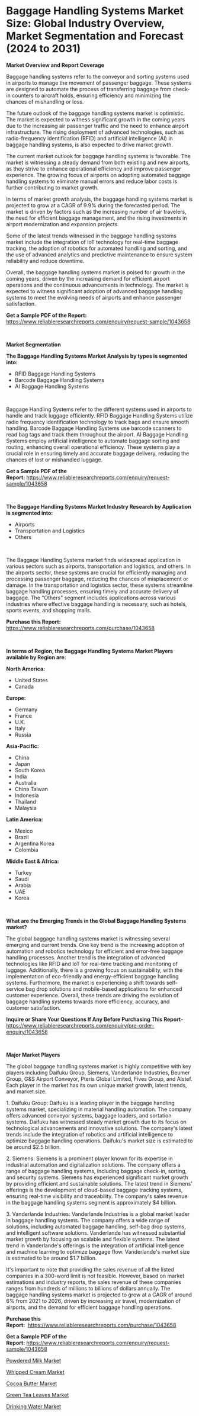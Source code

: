 <p><h1>Baggage Handling Systems Market Size: Global Industry Overview, Market Segmentation and Forecast (2024 to 2031)</h1></p><p><strong>Market Overview and Report Coverage</strong></p>
<p><p>Baggage handling systems refer to the conveyor and sorting systems used in airports to manage the movement of passenger baggage. These systems are designed to automate the process of transferring baggage from check-in counters to aircraft holds, ensuring efficiency and minimizing the chances of mishandling or loss.</p><p>The future outlook of the baggage handling systems market is optimistic. The market is expected to witness significant growth in the coming years due to the increasing air passenger traffic and the need to enhance airport infrastructure. The rising deployment of advanced technologies, such as radio-frequency identification (RFID) and artificial intelligence (AI) in baggage handling systems, is also expected to drive market growth.</p><p>The current market outlook for baggage handling systems is favorable. The market is witnessing a steady demand from both existing and new airports, as they strive to enhance operational efficiency and improve passenger experience. The growing focus of airports on adopting automated baggage handling systems to eliminate manual errors and reduce labor costs is further contributing to market growth.</p><p>In terms of market growth analysis, the baggage handling systems market is projected to grow at a CAGR of 9.9% during the forecasted period. The market is driven by factors such as the increasing number of air travelers, the need for efficient baggage management, and the rising investments in airport modernization and expansion projects.</p><p>Some of the latest trends witnessed in the baggage handling systems market include the integration of IoT technology for real-time baggage tracking, the adoption of robotics for automated handling and sorting, and the use of advanced analytics and predictive maintenance to ensure system reliability and reduce downtime.</p><p>Overall, the baggage handling systems market is poised for growth in the coming years, driven by the increasing demand for efficient airport operations and the continuous advancements in technology. The market is expected to witness significant adoption of advanced baggage handling systems to meet the evolving needs of airports and enhance passenger satisfaction.</p></p>
<p><strong>Get a Sample PDF of the Report:</strong> <a href="https://www.reliableresearchreports.com/enquiry/request-sample/1043658">https://www.reliableresearchreports.com/enquiry/request-sample/1043658</a></p>
<p>&nbsp;</p>
<p><strong>Market Segmentation</strong></p>
<p><strong>The Baggage Handling Systems Market Analysis by types is segmented into:</strong></p>
<p><ul><li>RFID Baggage Handling Systems</li><li>Barcode Baggage Handling Systems</li><li>AI Baggage Handling Systems</li></ul></p>
<p>&nbsp;</p>
<p><p>Baggage Handling Systems refer to the different systems used in airports to handle and track luggage efficiently. RFID Baggage Handling Systems utilize radio frequency identification technology to track bags and ensure smooth handling. Barcode Baggage Handling Systems use barcode scanners to read bag tags and track them throughout the airport. AI Baggage Handling Systems employ artificial intelligence to automate baggage sorting and routing, enhancing overall operational efficiency. These systems play a crucial role in ensuring timely and accurate baggage delivery, reducing the chances of lost or mishandled luggage.</p></p>
<p><strong>Get a Sample PDF of the Report:</strong>&nbsp;<a href="https://www.reliableresearchreports.com/enquiry/request-sample/1043658">https://www.reliableresearchreports.com/enquiry/request-sample/1043658</a></p>
<p>&nbsp;</p>
<p><strong>The Baggage Handling Systems Market Industry Research by Application is segmented into:</strong></p>
<p><ul><li>Airports</li><li>Transportation and Logistics</li><li>Others</li></ul></p>
<p>&nbsp;</p>
<p><p>The Baggage Handling Systems market finds widespread application in various sectors such as airports, transportation and logistics, and others. In the airports sector, these systems are crucial for efficiently managing and processing passenger baggage, reducing the chances of misplacement or damage. In the transportation and logistics sector, these systems streamline baggage handling processes, ensuring timely and accurate delivery of baggage. The "Others" segment includes applications across various industries where effective baggage handling is necessary, such as hotels, sports events, and shopping malls.</p></p>
<p><strong>Purchase this Report:</strong>&nbsp; <a href="https://www.reliableresearchreports.com/purchase/1043658">https://www.reliableresearchreports.com/purchase/1043658</a></p>
<p>&nbsp;</p>
<p><strong>In terms of Region, the Baggage Handling Systems Market Players available by Region are:</strong></p>
<p>
    <p> <strong> North America: </strong>
        <ul>
            <li>United States</li>
            <li>Canada</li>
        </ul>
        </p> 
    <p> <strong> Europe: </strong>
        <ul>
            <li>Germany</li>
            <li>France</li>
            <li>U.K.</li>
            <li>Italy</li>
            <li>Russia</li>
        </ul>
        </p> 
    <p> <strong> Asia-Pacific: </strong>
        <ul>
            <li>China</li>
            <li>Japan</li>
            <li>South Korea</li>
            <li>India</li>
            <li>Australia</li>
            <li>China Taiwan</li>
            <li>Indonesia</li>
            <li>Thailand</li>
            <li>Malaysia</li>
        </ul>
        </p> 
    <p> <strong> Latin America: </strong>
        <ul>
            <li>Mexico</li>
            <li>Brazil</li>
            <li>Argentina Korea</li>
            <li>Colombia</li>
        </ul>
        </p> 
    <p> <strong> Middle East & Africa: </strong>
        <ul>
            <li>Turkey</li>
            <li>Saudi</li>
            <li>Arabia</li>
            <li>UAE</li>
            <li>Korea</li>
        </ul>
    </p>
    </p>
<p>&nbsp;</p>
<p><strong>What are the Emerging Trends in the Global Baggage Handling Systems market?</strong></p>
<p><p>The global baggage handling systems market is witnessing several emerging and current trends. One key trend is the increasing adoption of automation and robotics technology for efficient and error-free baggage handling processes. Another trend is the integration of advanced technologies like RFID and IoT for real-time tracking and monitoring of luggage. Additionally, there is a growing focus on sustainability, with the implementation of eco-friendly and energy-efficient baggage handling systems. Furthermore, the market is experiencing a shift towards self-service bag drop solutions and mobile-based applications for enhanced customer experience. Overall, these trends are driving the evolution of baggage handling systems towards more efficiency, accuracy, and customer satisfaction.</p></p>
<p><strong>Inquire or Share Your Questions If Any Before Purchasing This Report</strong>- <a href="https://www.reliableresearchreports.com/enquiry/pre-order-enquiry/1043658">https://www.reliableresearchreports.com/enquiry/pre-order-enquiry/1043658</a></p>
<p>&nbsp;</p>
<p><strong>Major Market Players</strong></p>
<p><p>The global baggage handling systems market is highly competitive with key players including Daifuku Group, Siemens, Vanderlande Industries, Beumer Group, G&S Airport Conveyor, Pteris Global Limited, Fives Group, and Alstef. Each player in the market has its own unique market growth, latest trends, and market size.</p><p>1. Daifuku Group: Daifuku is a leading player in the baggage handling systems market, specializing in material handling automation. The company offers advanced conveyor systems, baggage loaders, and sortation systems. Daifuku has witnessed steady market growth due to its focus on technological advancements and innovative solutions. The company's latest trends include the integration of robotics and artificial intelligence to optimize baggage handling operations. Daifuku's market size is estimated to be around $2.5 billion.</p><p>2. Siemens: Siemens is a prominent player known for its expertise in industrial automation and digitalization solutions. The company offers a range of baggage handling systems, including baggage check-in, sorting, and security systems. Siemens has experienced significant market growth by providing efficient and sustainable solutions. The latest trend in Siemens' offerings is the development of cloud-based baggage tracking systems, ensuring real-time visibility and traceability. The company's sales revenue in the baggage handling systems segment is approximately $4 billion.</p><p>3. Vanderlande Industries: Vanderlande Industries is a global market leader in baggage handling systems. The company offers a wide range of solutions, including automated baggage handling, self-bag drop systems, and intelligent software solutions. Vanderlande has witnessed substantial market growth by focusing on scalable and flexible systems. The latest trend in Vanderlande's offerings is the integration of artificial intelligence and machine learning to optimize baggage flow. Vanderlande's market size is estimated to be around $1.7 billion.</p><p>It's important to note that providing the sales revenue of all the listed companies in a 300-word limit is not feasible. However, based on market estimations and industry reports, the sales revenue of these companies ranges from hundreds of millions to billions of dollars annually. The baggage handling systems market is projected to grow at a CAGR of around 6% from 2021 to 2026, driven by increasing air travel, modernization of airports, and the demand for efficient baggage handling operations.</p></p>
<p><strong>Purchase this Report:</strong>&nbsp;&nbsp;<a href="https://www.reliableresearchreports.com/purchase/1043658">https://www.reliableresearchreports.com/purchase/1043658</a></p>
<p></p>
<p><strong>Get a Sample PDF of the Report:</strong>&nbsp;<a href="https://www.reliableresearchreports.com/enquiry/request-sample/1043658">https://www.reliableresearchreports.com/enquiry/request-sample/1043658</a></p>
<p><p><a href="https://github.com/sofayahoo2023/Market-Research-Report-List-2/blob/main/powdered-milk-market.md">Powdered Milk Market</a></p><p><a href="https://github.com/gulaimolin/Market-Research-Report-List-2/blob/main/whipped-cream-market.md">Whipped Cream Market</a></p><p><a href="https://github.com/gdfhhhj/Market-Research-Report-List-2/blob/main/cocoa-butter-market.md">Cocoa Butter Market</a></p><p><a href="https://github.com/vimar16th/Market-Research-Report-List-2/blob/main/green-tea-leaves-market.md">Green Tea Leaves Market</a></p><p><a href="https://github.com/luckyshygirl/Market-Research-Report-List-2/blob/main/drinking-water-market.md">Drinking Water Market</a></p></p>